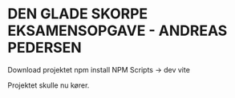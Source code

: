 # DEN GLADE SKORPE EKSAMENSOPGAVE - ANDREAS PEDERSEN
Download projektet
npm install
NPM Scripts -> dev vite

Projektet skulle nu kører.


